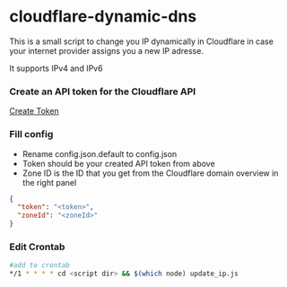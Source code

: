 # cloudflare-dynamic-dns

This is a small script to change you IP dynamically in Cloudflare in case your internet provider assigns you a new IP adresse.

It supports IPv4 and IPv6

### Create an API token for the Cloudflare API

[Create Token](https://dash.cloudflare.com/profile/api-tokens)

### Fill config

- Rename config.json.default to config.json
- Token should be your created API token from above
- Zone ID is the ID that you get from the Cloudflare domain overview in the right panel

```json
{
  "token": "<token>",
  "zoneId": "<zoneId>"
}
```

### Edit Crontab

```bash
#add to crontab
*/1 * * * * cd <script dir> && $(which node) update_ip.js
```
